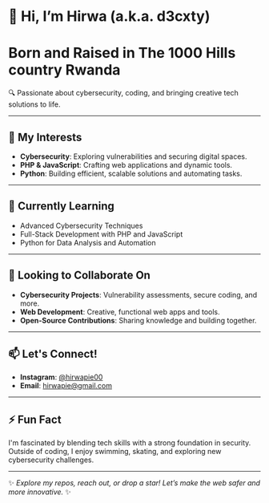 # 👋 Hi, I’m Hirwa (a.k.a. d3cxty) 
# Born and Raised in The 1000 Hills country Rwanda 

🔍 Passionate about cybersecurity, coding, and bringing creative tech solutions to life.

---

## 👀 My Interests
- **Cybersecurity**: Exploring vulnerabilities and securing digital spaces.
- **PHP & JavaScript**: Crafting web applications and dynamic tools.
- **Python**: Building efficient, scalable solutions and automating tasks.

---

## 🌱 Currently Learning
- Advanced Cybersecurity Techniques
- Full-Stack Development with PHP and JavaScript
- Python for Data Analysis and Automation

---

## 💼 Looking to Collaborate On
- **Cybersecurity Projects**: Vulnerability assessments, secure coding, and more.
- **Web Development**: Creative, functional web apps and tools.
- **Open-Source Contributions**: Sharing knowledge and building together.

---

## 📫 Let's Connect!
- **Instagram**: [@hirwapie00](https://instagram.com/hirwapie00)
- **Email**: [hirwapie@gmail.com](mailto:hirwapie@gmail.com)

---

## ⚡ Fun Fact
I'm fascinated by blending tech skills with a strong foundation in security. Outside of coding, I enjoy swimming, skating, and exploring new cybersecurity challenges.

---

✨ _Explore my repos, reach out, or drop a star! Let’s make the web safer and more innovative._ ✨
